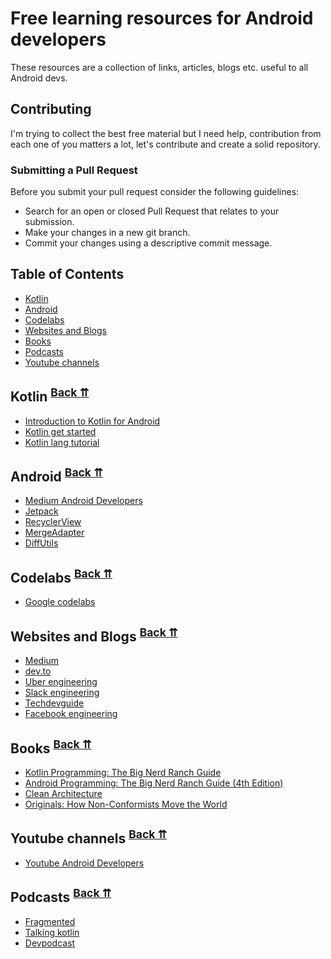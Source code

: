 # Free learning resources for Android developers
These resources are a collection of links, articles, blogs etc. useful to all Android devs.

## Contributing

I'm trying to collect the best free material but I need help, contribution from each one of you matters a lot, let's contribute and create a solid repository. 

### Submitting a Pull Request
Before you submit your pull request consider the following guidelines:

* Search for an open or closed Pull Request that relates to your submission.
* Make your changes in a new git branch. 
* Commit your changes using a descriptive commit message. 

## Table of Contents
* <a name="kotlin-category"></a>[Kotlin](#links)
* <a name="android-category"></a>[Android](#android)
* <a name="codelabs-category"></a>[Codelabs](#codelabs)
* <a name="blogs-category"></a>[Websites and Blogs](#blogs)
* <a name="books-category"></a>[Books](#books)
* <a name="podcasts-category"></a>[Podcasts](#podcasts)
* <a name="videos-category"></a>[Youtube channels](#videos)

## <a name="kotlin"></a>Kotlin <sup>[Back ⇈](#kotlin-category)</sup>
* [Introduction to Kotlin for Android](https://www.raywenderlich.com/1144981-kotlin-for-android-an-introduction)
* [Kotlin get started](https://developer.android.com/kotlin/get-started)
* [Kotlin lang tutorial](https://kotlinlang.org/docs/tutorials/)

## <a name="android"></a>Android <sup>[Back ⇈](#android-category)</sup>
* [Medium Android Developers](https://medium.com/androiddevelopers)
* [Jetpack](https://developer.android.com/jetpack)
* [RecyclerView](https://developer.android.com/guide/topics/ui/layout/recyclerview)
* [MergeAdapter](https://medium.com/androiddevelopers/merge-adapters-sequentially-with-mergeadapter-294d2942127a)
* [DiffUtils](https://developer.android.com/reference/androidx/recyclerview/widget/DiffUtil.DiffResult)

## <a name="codelabs"></a>Codelabs <sup>[Back ⇈](#codelabs-category)</sup>
* [Google codelabs](https://codelabs.developers.google.com/)

## <a name="blogs"></a>Websites and Blogs <sup>[Back ⇈](#blogs-category)</sup>
* [Medium](https://medium.com/)
* [dev.to](https://dev.to/)
* [Uber engineering](https://eng.uber.com/)
* [Slack engineering](https://slack.engineering/)
* [Techdevguide](https://techdevguide.withgoogle.com/)
* [Facebook engineering](https://engineering.fb.com/category/android/)

## <a name="books"></a>Books <sup>[Back ⇈](#books-category)</sup>
* [Kotlin Programming: The Big Nerd Ranch Guide](https://www.bignerdranch.com/books/kotlin-programming-the-big-nerd-ranch-guide-2/)
* [Android Programming: The Big Nerd Ranch Guide (4th Edition)](https://www.bignerdranch.com/books/android-programming-the-big-nerd-ranch-guide-4th/)
* [Clean Architecture](https://www.amazon.com/Clean-Architecture-Craftsmans-Software-Structure/dp/0134494164)
* [Originals: How Non-Conformists Move the World](https://www.amazon.com/Originals-How-Non-Conformists-Move-World/dp/014312885X)

## <a name="videos"></a>Youtube channels <sup>[Back ⇈](#videos-category)</sup>
* [Youtube Android Developers](https://www.youtube.com/user/androiddevelopers)

## <a name="podcasts"></a>Podcasts <sup>[Back ⇈](#podcasts-category)</sup>
* [Fragmented](https://fragmentedpodcast.com/)
* [Talking kotlin](https://talkingkotlin.com/)
* [Devpodcast](https://devpodcast.app/)

